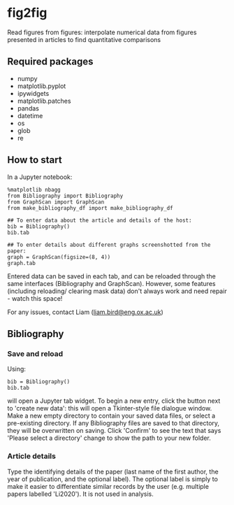 # fig2fig
Read figures from figures: interpolate numerical data from figures presented in articles to find quantitative comparisons

## Required packages
- numpy
- matplotlib.pyplot
- ipywidgets
- matplotlib.patches
- pandas
- datetime
- os
- glob
- re

## How to start
In a Jupyter notebook:

```
%matplotlib nbagg
from Bibliography import Bibliography
from GraphScan import GraphScan
from make_bibliography_df import make_bibliography_df

## To enter data about the article and details of the host:
bib = Bibliography()
bib.tab

## To enter details about different graphs screenshotted from the paper:
graph = GraphScan(figsize=(8, 4))
graph.tab
```

Entered data can be saved in each tab, and can be reloaded through the same interfaces (Bibliography and GraphScan). However, some features (including reloading/ clearing mask data) don't always work and need repair - watch this space!

For any issues, contact Liam (liam.bird@eng.ox.ac.uk)

## Bibliography

### Save and reload

Using:
```
bib = Bibliography()
bib.tab
```

will open a Jupyter tab widget. 
To begin a new entry, click the button next to 'create new data': this will open a Tkinter-style file dialogue window. Make a new empty directory to contain your saved data files, or select a pre-existing directory. If any Bibliography files are saved to that directory, they will be overwritten on saving. 
Click 'Confirm' to see the text that says 'Please select a directory' change to show the path to your new folder. 

### Article details
Type the identifying details of the paper (last name of the first author, the year of publication, and the optional label). 
The optional label is simply to make it easier to differentiate similar records by the user (e.g. multiple papers labelled 'Li2020'). It is not used in analysis. 




